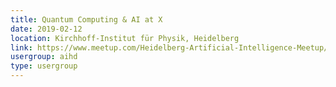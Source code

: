 ```yaml
---
title: Quantum Computing & AI at X
date: 2019-02-12
location: Kirchhoff-Institut für Physik, Heidelberg
link: https://www.meetup.com/Heidelberg-Artificial-Intelligence-Meetup/events/258492113/
usergroup: aihd
type: usergroup
---
```

